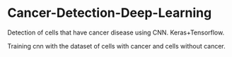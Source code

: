 # Cancer-Detection-Deep-Learning
Detection of cells that have cancer disease using CNN. Keras+Tensorflow.

Training cnn with the dataset of cells with cancer and cells without cancer. 
